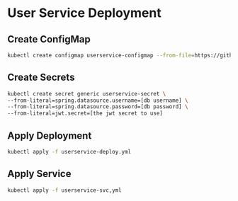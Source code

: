 # User Service Deployment


## Create ConfigMap

```bash
kubectl create configmap userservice-configmap --from-file=https://github.com/colinbut/sales-order-system-2-k8-platform-configuration/blob/master/live/dev/user/userservice.yml
```

## Create Secrets

```bash
kubectl create secret generic userservice-secret \
--from-literal=spring.datasource.username=[db username] \
--from-literal=spring.datasource.password=[db password] \
--from-literal=jwt.secret=[the jwt secret to use]
```

## Apply Deployment

```bash
kubectl apply -f userservice-deploy.yml
```

## Apply Service

```bash
kubectl apply -f userservice-svc,yml
```